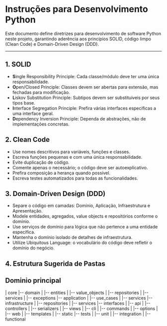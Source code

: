 # Instruções para Desenvolvimento Python

Este documento define diretrizes para desenvolvimento de software Python neste projeto, garantindo aderência aos princípios SOLID, código limpo (Clean Code) e Domain-Driven Design (DDD).

---

## 1. SOLID

- **S**ingle Responsibility Principle: Cada classe/módulo deve ter uma única responsabilidade.
- **O**pen/Closed Principle: Classes devem ser abertas para extensão, mas fechadas para modificação.
- **L**iskov Substitution Principle: Subtipos devem ser substituíveis por seus tipos base.
- **I**nterface Segregation Principle: Prefira várias interfaces específicas a uma interface geral.
- **D**ependency Inversion Principle: Dependa de abstrações, não de implementações concretas.

## 2. Clean Code

- Use nomes descritivos para variáveis, funções e classes.
- Escreva funções pequenas e com uma única responsabilidade.
- Evite duplicação de código.
- Comente apenas o necessário; o código deve ser autoexplicativo.
- Prefira composição a herança quando possível.
- Escreva testes automatizados para todas as funcionalidades.

## 3. Domain-Driven Design (DDD)

- Separe o código em camadas: Domínio, Aplicação, Infraestrutura e Apresentação.
- Modele entidades, agregados, value objects e repositórios conforme o domínio.
- Use serviços de domínio para lógica que não pertence a uma entidade específica.
- Mantenha o domínio isolado de detalhes de infraestrutura.
- Utilize Ubiquitous Language: o vocabulário do código deve refletir o domínio do negócio.

## 4. Estrutura Sugerida de Pastas
## Dominio principal
| core 
|-- domain
|   |-- entities
|   |-- value_objects
|   |-- repositories
|   |-- services
|   |-- exceptions
|-- application
|   |-- use_cases
|   |-- services
|-- infrastructure
|   |-- repositories
|   |-- services
|-- interfaces
|   |-- api
|       |-- controllers
|       |-- serializers
|       |-- views
|   |-- cli
|       |-- commands
|       |-- options
|   |-- web
|       |-- templates
|       |-- static
|-- tests
|   |-- unit
|   |-- integration
|   |-- functional
